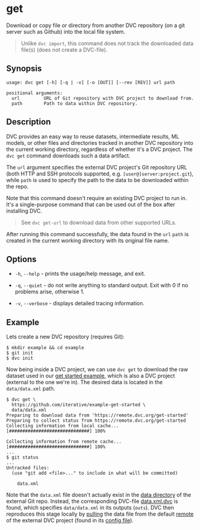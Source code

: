 # get

Download or copy file or directory from another DVC repository (on a git server
such as Github) into the local file system.

> Unlike `dvc import`, this command does not track the downloaded data file(s)
> (does not create a DVC-file).

## Synopsis

```usage
usage: dvc get [-h] [-q | -v] [-o [OUT]] [--rev [REV]] url path

positional arguments:
  url         URL of Git repository with DVC project to download from.
  path        Path to data within DVC repository.
```

## Description

DVC provides an easy way to reuse datasets, intermediate results, ML models, or
other files and directories tracked in another DVC repository into the current
working directory, regardless of whether it's a DVC project. The `dvc get`
command downloads such a <abbr>data artifact</abbr>.

The `url` argument specifies the external DVC project's Git repository URL (both
HTTP and SSH protocols supported, e.g. `[user@]server:project.git`), while
`path` is used to specify the path to the data to be downloaded within the repo.

Note that this command doesn't require an existing DVC project to run in. It's a
single-purpose command that can be used out of the box after installing DVC.

> See `dvc get-url` to download data from other supported URLs.

After running this command successfully, the data found in the `url` `path` is
created in the current working directory with its original file name.

## Options

- `-h`, `--help` - prints the usage/help message, and exit.

- `-q`, `--quiet` - do not write anything to standard output. Exit with 0 if no
  problems arise, otherwise 1.

- `-v`, `--verbose` - displays detailed tracing information.

## Example

Lets create a new DVC repository (requires Git):

```dvc
$ mkdir example && cd example
$ git init
$ dvc init
```

Now being inside a DVC project, we can use `dvc get` to download the raw dataset
used in our
[get started example](https://github.com/iterative/example-get-started), which
is also a DVC project (external to the one we're in). The desired data is
located in the `data/data.xml` path.

```dvc
$ dvc get \
  https://github.com/iterative/example-get-started \
  data/data.xml
Preparing to download data from 'https://remote.dvc.org/get-started'
Preparing to collect status from https://remote.dvc.org/get-started
Collecting information from local cache...
[##############################] 100%

Collecting information from remote cache...
[##############################] 100%
...
$ git status
...
Untracked files:
  (use "git add <file>..." to include in what will be committed)

	data.xml
```

Note that the `data.xml` file doesn't actually exist in the
[data directory](https://github.com/iterative/example-get-started/tree/master/data)
of the external Git repo. Instead, the corresponding DVC-file
[data.xml.dvc](https://github.com/iterative/example-get-started/blob/master/data/data.xml.dvc)
is found, which specifies `data/data.xml` in its outputs (`outs`). DVC then
reproduces this stage locally by [pulling](/doc/commands-reference/pull) the
data file from the default [remote](/doc/commands-reference/remote) of the
external DVC project (found in its
[config file](https://github.com/iterative/example-get-started/blob/master/.dvc/config)).
